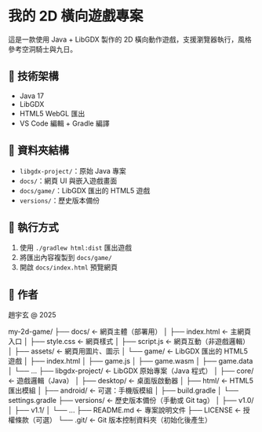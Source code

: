 # 我的 2D 橫向遊戲專案

這是一款使用 Java + LibGDX 製作的 2D 橫向動作遊戲，支援瀏覽器執行，風格參考空洞騎士與九日。

## 🔧 技術架構

- Java 17
- LibGDX
- HTML5 WebGL 匯出
- VS Code 編輯 + Gradle 編譯

## 📁 資料夾結構

- `libgdx-project/`：原始 Java 專案
- `docs/`：網頁 UI 與嵌入遊戲畫面
- `docs/game/`：LibGDX 匯出的 HTML5 遊戲
- `versions/`：歷史版本備份

## 🚀 執行方式

1. 使用 `./gradlew html:dist` 匯出遊戲
2. 將匯出內容複製到 `docs/game/`
3. 開啟 `docs/index.html` 預覽網頁

## 📌 作者

趙宇玄 @ 2025


my-2d-game/
├── docs/                     ← 網頁主體（部署用）
│   ├── index.html            ← 主網頁入口
│   ├── style.css             ← 網頁樣式
│   ├── script.js             ← 網頁互動（非遊戲邏輯）
│   ├── assets/               ← 網頁用圖片、圖示
│   └── game/                 ← LibGDX 匯出的 HTML5 遊戲
│       ├── index.html
│       ├── game.js
│       ├── game.wasm
│       ├── game.data
│       └── ...
├── libgdx-project/           ← LibGDX 原始專案（Java 程式）
│   ├── core/                 ← 遊戲邏輯（Java）
│   ├── desktop/              ← 桌面版啟動器
│   ├── html/                 ← HTML5 匯出模組
│   ├── android/              ← 可選：手機版模組
│   ├── build.gradle
│   └── settings.gradle
├── versions/                 ← 歷史版本備份（手動或 Git tag）
│   ├── v1.0/
│   ├── v1.1/
│   └── ...
├── README.md                 ← 專案說明文件
├── LICENSE                   ← 授權條款（可選）
└── .git/                     ← Git 版本控制資料夾（初始化後產生）